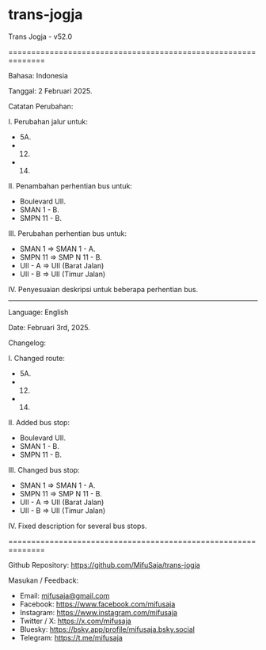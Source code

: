# trans-jogja
Trans Jogja - v52.0

==============================================================

Bahasa: Indonesia

Tanggal: 2 Februari 2025.

Catatan Perubahan:

I. Perubahan jalur untuk:
- 5A.
- 12.
- 14.

II. Penambahan perhentian bus untuk:
- Boulevard UII.
- SMAN 1 - B.
- SMPN 11 - B.

III. Perubahan perhentian bus untuk:
- SMAN 1 => SMAN 1 - A.
- SMPN 11 => SMP N 11 - B.
- UII - A => UII (Barat Jalan)
- UII - B => UII (Timur Jalan)

IV. Penyesuaian deskripsi untuk beberapa perhentian bus.

--------------------------------------------------------------

Language: English

Date: Februari 3rd, 2025.

Changelog:

I. Changed route:
- 5A.
- 12.
- 14.

II. Added bus stop:
- Boulevard UII.
- SMAN 1 - B.
- SMPN 11 - B.

III. Changed bus stop:
- SMAN 1 => SMAN 1 - A.
- SMPN 11 => SMP N 11 - B.
- UII - A => UII (Barat Jalan)
- UII - B => UII (Timur Jalan)

IV. Fixed description for several bus stops.

==============================================================

Github Repository: https://github.com/MifuSaja/trans-jogja

Masukan / Feedback: 
- Email: mifusaja@gmail.com
- Facebook: https://www.facebook.com/mifusaja
- Instagram: https://www.instagram.com/mifusaja
- Twitter / X: https://x.com/mifusaja
- Bluesky: https://bsky.app/profile/mifusaja.bsky.social
- Telegram: https://t.me/mifusaja